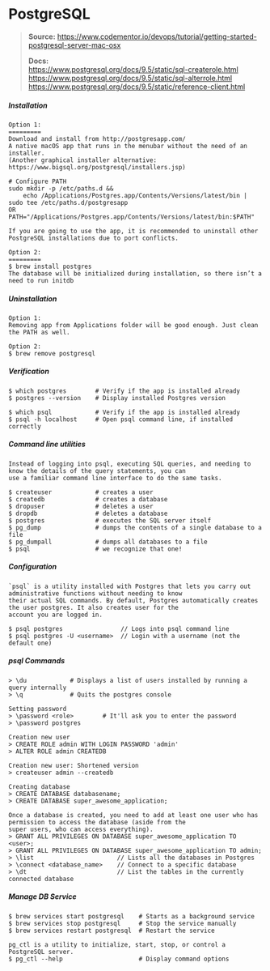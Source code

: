 # PostgreSQL

> **Source:** https://www.codementor.io/devops/tutorial/getting-started-postgresql-server-mac-osx
>
> **Docs:**  
> https://www.postgresql.org/docs/9.5/static/sql-createrole.html  
> https://www.postgresql.org/docs/9.5/static/sql-alterrole.html  
> https://www.postgresql.org/docs/9.5/static/reference-client.html

##### Installation

```
Option 1:
=========
Download and install from http://postgresapp.com/
A native macOS app that runs in the menubar without the need of an installer.
(Another graphical installer alternative: https://www.bigsql.org/postgresql/installers.jsp)

# Configure PATH
sudo mkdir -p /etc/paths.d &&
    echo /Applications/Postgres.app/Contents/Versions/latest/bin | sudo tee /etc/paths.d/postgresapp
OR
PATH="/Applications/Postgres.app/Contents/Versions/latest/bin:$PATH"

If you are going to use the app, it is recommended to uninstall other PostgreSQL installations due to port conflicts.

Option 2:
=========
$ brew install postgres
The database will be initialized during installation, so there isn’t a need to run initdb
```

##### Uninstallation

```
Option 1:
Removing app from Applications folder will be good enough. Just clean the PATH as well.

Option 2:
$ brew remove postgresql
```

##### Verification

```
$ which postgres        # Verify if the app is installed already
$ postgres --version    # Display installed Postgres version

$ which psql            # Verify if the app is installed already
$ psql -h localhost     # Open psql command line, if installed correctly
```

##### Command line utilities

```
Instead of logging into psql, executing SQL queries, and needing to know the details of the query statements, you can
use a familiar command line interface to do the same tasks.

$ createuser            # creates a user
$ createdb              # creates a database
$ dropuser              # deletes a user
$ dropdb                # deletes a database
$ postgres              # executes the SQL server itself
$ pg_dump               # dumps the contents of a single database to a file
$ pg_dumpall            # dumps all databases to a file
$ psql                  # we recognize that one!
```

##### Configuration

    `psql` is a utility installed with Postgres that lets you carry out administrative functions without needing to know
    their actual SQL commands. By default, Postgres automatically creates the user postgres. It also creates user for the
    account you are logged in.

    $ psql postgres                // Logs into psql command line
    $ psql postgres -U <username>  // Login with a username (not the default one)

##### psql Commands

```
> \du            # Displays a list of users installed by running a query internally
> \q             # Quits the postgres console

Setting password
> \password <role>        # It'll ask you to enter the password
> \password postgres

Creation new user
> CREATE ROLE admin WITH LOGIN PASSWORD 'admin'
> ALTER ROLE admin CREATEDB

Creation new user: Shortened version
> createuser admin --createdb

Creating database
> CREATE DATABASE databasename;
> CREATE DATABASE super_awesome_application;

Once a database is created, you need to add at least one user who has permission to access the database (aside from the
super users, who can access everything).
> GRANT ALL PRIVILEGES ON DATABASE super_awesome_application TO <user>;
> GRANT ALL PRIVILEGES ON DATABASE super_awesome_application TO admin;
> \list                       // Lists all the databases in Postgres
> \connect <database_name>    // Connect to a specific database
> \dt                         // List the tables in the currently connected database

```

##### Manage DB Service

```
$ brew services start postgresql    # Starts as a background service
$ brew services stop postgresql     # Stop the service manually
$ brew services restart postgresql  # Restart the service

pg_ctl is a utility to initialize, start, stop, or control a PostgreSQL server.
$ pg_ctl --help                     # Display command options
```



